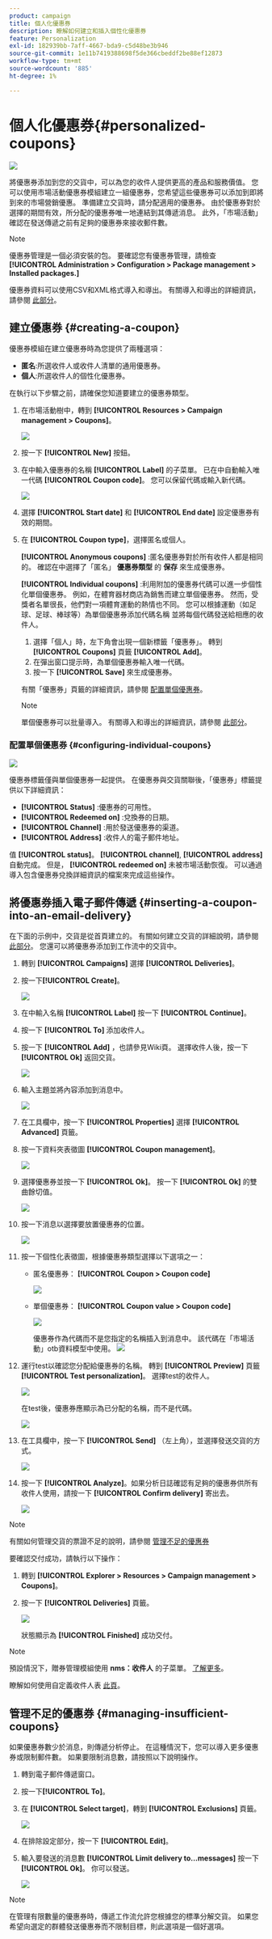 ```yaml
---
product: campaign
title: 個人化優惠券
description: 瞭解如何建立和插入個性化優惠券
feature: Personalization
exl-id: 182939bb-7aff-4667-bda9-c5d48be3b946
source-git-commit: 1e11b7419388698f5de366cbeddf2be88ef12873
workflow-type: tm+mt
source-wordcount: '885'
ht-degree: 1%

---
```


# 個人化優惠券{#personalized-coupons}

![](../../assets/v7-only.svg)

將優惠券添加到您的交貨中，可以為您的收件人提供更高的產品和服務價值。 您可以使用市場活動優惠券模組建立一組優惠券，您希望這些優惠券可以添加到即將到來的市場營銷優惠。 準備建立交貨時，請分配適用的優惠券。 由於優惠券對於選擇的期間有效，所分配的優惠券唯一地連結到其傳遞消息。 此外，「市場活動」確認在發送傳遞之前有足夠的優惠券來接收郵件數。

>[!NOTE]
>
>優惠券管理是一個必須安裝的包。 要確認您有優惠券管理，請檢查 **[!UICONTROL Administration > Configuration > Package management > Installed packages.]**
>
>優惠券資料可以使用CSV和XML格式導入和導出。 有關導入和導出的詳細資訊，請參閱 [此部分](../../platform/using/get-started-data-import-export.md)。

## 建立優惠券 {#creating-a-coupon}

優惠券模組在建立優惠券時為您提供了兩種選項：

* **匿名**:所選收件人或收件人清單的通用優惠券。
* **個人**:所選收件人的個性化優惠券。

在執行以下步驟之前，請確保您知道要建立的優惠券類型。

1. 在市場活動樹中，轉到 **[!UICONTROL Resources > Campaign management > Coupons]**。

   ![](assets/deliv_coup_01.png)

1. 按一下 **[!UICONTROL New]** 按鈕。
1. 在中輸入優惠券的名稱 **[!UICONTROL Label]** 的子菜單。 已在中自動輸入唯一代碼 **[!UICONTROL Coupon code]**。 您可以保留代碼或輸入新代碼。

   ![](assets/deliv_coup_02.png)

1. 選擇 **[!UICONTROL Start date]** 和 **[!UICONTROL End date]** 設定優惠券有效的期間。
1. 在 **[!UICONTROL Coupon type]**，選擇匿名或個人。

   **[!UICONTROL Anonymous coupons]** :匿名優惠券對於所有收件人都是相同的。 確認在中選擇了「匿名」 **優惠券類型** 的 **保存** 來生成優惠券。

   **[!UICONTROL Individual coupons]** :利用附加的優惠券代碼可以進一步個性化單個優惠券。 例如，在體育器材商店為銷售而建立單個優惠券。 然而，受獎者名單很長，他們對一項體育運動的熱情也不同。 您可以根據運動（如足球、足球、棒球等）為單個優惠券添加代碼名稱 並將每個代碼發送給相應的收件人。

   1. 選擇「個人」時，左下角會出現一個新標籤「優惠券」。 轉到 **[!UICONTROL Coupons]** 頁籤 **[!UICONTROL Add]**。
   1. 在彈出窗口提示時，為單個優惠券輸入唯一代碼。
   1. 按一下 **[!UICONTROL Save]** 來生成優惠券。

   有關「優惠券」頁籤的詳細資訊，請參閱 [配置單個優惠券](#configuring-individual-coupons)。

   >[!NOTE]
   >
   >單個優惠券可以批量導入。 有關導入和導出的詳細資訊，請參閱 [此部分](../../platform/using/get-started-data-import-export.md)。

### 配置單個優惠券 {#configuring-individual-coupons}

![](assets/deliv_coup_03.png)

優惠券標籤僅與單個優惠券一起提供。 在優惠券與交貨關聯後，「優惠券」標籤提供以下詳細資訊：

* **[!UICONTROL Status]** :優惠券的可用性。
* **[!UICONTROL Redeemed on]** :兌換券的日期。
* **[!UICONTROL Channel]** :用於發送優惠券的渠道。
* **[!UICONTROL Address]** :收件人的電子郵件地址。

值 **[!UICONTROL status]**。 **[!UICONTROL channel]**, **[!UICONTROL address]** 自動完成。 但是， **[!UICONTROL redeemed on]** 未被市場活動恢復。 可以通過導入包含優惠券兌換詳細資訊的檔案來完成這些操作。

## 將優惠券插入電子郵件傳遞 {#inserting-a-coupon-into-an-email-delivery}

在下面的示例中，交貨是從首頁建立的。 有關如何建立交貨的詳細說明，請參閱 [此部分](about-email-channel.md)。 您還可以將優惠券添加到工作流中的交貨中。

1. 轉到 **[!UICONTROL Campaigns]** 選擇 **[!UICONTROL Deliveries]**。
1. 按一下&#x200B;**[!UICONTROL Create]**。

   ![](assets/deliv_coup_04.png)

1. 在中輸入名稱 **[!UICONTROL Label]** 按一下 **[!UICONTROL Continue]**。
1. 按一下 **[!UICONTROL To]** 添加收件人。
1. 按一下 **[!UICONTROL Add]** ，也請參見Wiki頁。 選擇收件人後，按一下 **[!UICONTROL Ok]** 返回交貨。

   ![](assets/deliv_coup_05.png)

1. 輸入主題並將內容添加到消息中。

   ![](assets/deliv_coup_06.png)

1. 在工具欄中，按一下 **[!UICONTROL Properties]** 選擇 **[!UICONTROL Advanced]** 頁籤。
1. 按一下資料夾表徵圖 **[!UICONTROL Coupon management]**。

   ![](assets/deliv_coup_07.png)

1. 選擇優惠券並按一下 **[!UICONTROL Ok]**。 按一下 **[!UICONTROL Ok]** 的雙曲餘切值。

   ![](assets/deliv_coup_08.png)

1. 按一下消息以選擇要放置優惠券的位置。

   ![](assets/deliv_coup_09.png)

1. 按一下個性化表徵圖，根據優惠券類型選擇以下選項之一：

   * 匿名優惠券： **[!UICONTROL Coupon > Coupon code]**

      ![](assets/deliv_coup_10.png)

   * 單個優惠券： **[!UICONTROL Coupon value > Coupon code]**

      ![](assets/deliv_coup_11.png)

      優惠券作為代碼而不是您指定的名稱插入到消息中。 該代碼在「市場活動」otb資料模型中使用。
   ![](assets/deliv_coup_12.png)

1. 運行test以確認您分配給優惠券的名稱。 轉到 **[!UICONTROL Preview]** 頁籤 **[!UICONTROL Test personalization]**。 選擇test的收件人。

   ![](assets/deliv_coup_13.png)

   在test後，優惠券應顯示為已分配的名稱，而不是代碼。

   ![](assets/deliv_coup_14.png)

1. 在工具欄中，按一下 **[!UICONTROL Send]** （左上角），並選擇發送交貨的方式。

   ![](assets/deliv_coup_15.png)

1. 按一下 **[!UICONTROL Analyze]**。如果分析日誌確認有足夠的優惠券供所有收件人使用，請按一下 **[!UICONTROL Confirm delivery]** 寄出去。

   ![](assets/deliv_coup_16.png)

>[!NOTE]
>
>有關如何管理交貨的票證不足的說明，請參閱 [管理不足的優惠券](#managing-insufficient-coupons)

要確認交付成功，請執行以下操作：

1. 轉到 **[!UICONTROL Explorer > Resources > Campaign management > Coupons]**。
1. 按一下 **[!UICONTROL Deliveries]** 頁籤。

   ![](assets/deliv_coup_17.png)

   狀態顯示為 **[!UICONTROL Finished]** 成功交付。

>[!NOTE]
>
>預設情況下，贈券管理模組使用 **nms：收件人** 的子菜單。 [了解更多](../../configuration/using/about-data-model.md#default-recipient-table)。
>
>瞭解如何使用自定義收件人表 [此頁](../../configuration/using/about-custom-recipient-table.md)。

## 管理不足的優惠券 {#managing-insufficient-coupons}

如果優惠券數少於消息，則傳遞分析停止。 在這種情況下，您可以導入更多優惠券或限制郵件數。 如果要限制消息數，請按照以下說明操作。

1. 轉到電子郵件傳遞窗口。
1. 按一下&#x200B;**[!UICONTROL To]**。
1. 在 **[!UICONTROL Select target]**，轉到 **[!UICONTROL Exclusions]** 頁籤。

   ![](assets/deliv_coup_18.png)

1. 在排除設定部分，按一下 **[!UICONTROL Edit]**。
1. 輸入要發送的消息數 **[!UICONTROL Limit delivery to...messages]** 按一下 **[!UICONTROL Ok]**。 你可以發送。

   ![](assets/deliv_coup_19.png)

>[!NOTE]
>
>在管理有限數量的優惠券時，傳遞工作流允許您根據您的標準分解交貨。 如果您希望向選定的群體發送優惠券而不限制目標，則此選項是一個好選項。
